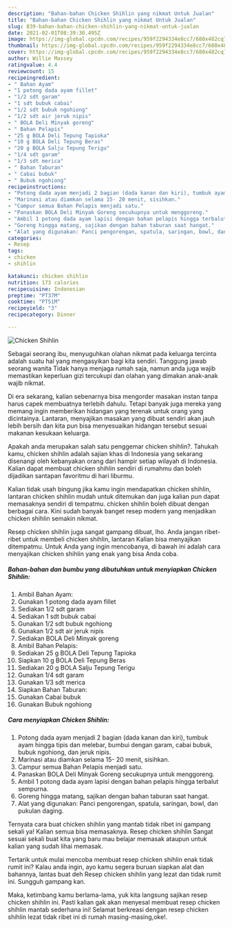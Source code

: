 ```yaml
---
description: "Bahan-bahan Chicken Shihlin yang nikmat Untuk Jualan"
title: "Bahan-bahan Chicken Shihlin yang nikmat Untuk Jualan"
slug: 839-bahan-bahan-chicken-shihlin-yang-nikmat-untuk-jualan
date: 2021-02-01T08:39:30.495Z
image: https://img-global.cpcdn.com/recipes/959f2294334e8cc7/680x482cq70/chicken-shihlin-foto-resep-utama.jpg
thumbnail: https://img-global.cpcdn.com/recipes/959f2294334e8cc7/680x482cq70/chicken-shihlin-foto-resep-utama.jpg
cover: https://img-global.cpcdn.com/recipes/959f2294334e8cc7/680x482cq70/chicken-shihlin-foto-resep-utama.jpg
author: Willie Massey
ratingvalue: 4.4
reviewcount: 15
recipeingredient:
- " Bahan Ayam"
- "1 potong dada ayam fillet"
- "1/2 sdt garam"
- "1 sdt bubuk cabai"
- "1/2 sdt bubuk ngohiong"
- "1/2 sdt air jeruk nipis"
- " BOLA Deli Minyak goreng"
- " Bahan Pelapis"
- "25 g BOLA Deli Tepung Tapioka"
- "10 g BOLA Deli Tepung Beras"
- "20 g BOLA Salju Tepung Terigu"
- "1/4 sdt garam"
- "1/3 sdt merica"
- " Bahan Taburan"
- " Cabai bubuk"
- " Bubuk ngohiong"
recipeinstructions:
- "Potong dada ayam menjadi 2 bagian (dada kanan dan kiri), tumbuk ayam hingga tipis dan melebar, bumbui dengan garam, cabai bubuk, bubuk ngohiong, dan jeruk nipis."
- "Marinasi atau diamkan selama 15- 20 menit, sisihkan."
- "Campur semua Bahan Pelapis menjadi satu."
- "Panaskan BOLA Deli Minyak Goreng secukupnya untuk menggoreng."
- "Ambil 1 potong dada ayam lapisi dengan bahan pelapis hingga terbalut sempurna."
- "Goreng hingga matang, sajikan dengan bahan taburan saat hangat."
- "Alat yang digunakan: Panci pengorengan, spatula, saringan, bowl, dan pukulan daging."
categories:
- Resep
tags:
- chicken
- shihlin

katakunci: chicken shihlin 
nutrition: 173 calories
recipecuisine: Indonesian
preptime: "PT37M"
cooktime: "PT51M"
recipeyield: "3"
recipecategory: Dinner

---
```



![Chicken Shihlin](https://img-global.cpcdn.com/recipes/959f2294334e8cc7/680x482cq70/chicken-shihlin-foto-resep-utama.jpg)

Sebagai seorang ibu, menyuguhkan olahan nikmat pada keluarga tercinta adalah suatu hal yang mengasyikan bagi kita sendiri. Tanggung jawab seorang  wanita Tidak hanya menjaga rumah saja, namun anda juga wajib memastikan keperluan gizi tercukupi dan olahan yang dimakan anak-anak wajib nikmat.

Di era  sekarang, kalian sebenarnya bisa mengorder masakan instan tanpa harus capek membuatnya terlebih dahulu. Tetapi banyak juga mereka yang memang ingin memberikan hidangan yang terenak untuk orang yang dicintainya. Lantaran, menyajikan masakan yang dibuat sendiri akan jauh lebih bersih dan kita pun bisa menyesuaikan hidangan tersebut sesuai makanan kesukaan keluarga. 



Apakah anda merupakan salah satu penggemar chicken shihlin?. Tahukah kamu, chicken shihlin adalah sajian khas di Indonesia yang sekarang disenangi oleh kebanyakan orang dari hampir setiap wilayah di Indonesia. Kalian dapat membuat chicken shihlin sendiri di rumahmu dan boleh dijadikan santapan favoritmu di hari liburmu.

Kalian tidak usah bingung jika kamu ingin mendapatkan chicken shihlin, lantaran chicken shihlin mudah untuk ditemukan dan juga kalian pun dapat memasaknya sendiri di tempatmu. chicken shihlin boleh dibuat dengan berbagai cara. Kini sudah banyak banget resep modern yang menjadikan chicken shihlin semakin nikmat.

Resep chicken shihlin juga sangat gampang dibuat, lho. Anda jangan ribet-ribet untuk membeli chicken shihlin, lantaran Kalian bisa menyajikan ditempatmu. Untuk Anda yang ingin mencobanya, di bawah ini adalah cara menyajikan chicken shihlin yang enak yang bisa Anda coba.

<!--inarticleads1-->

##### Bahan-bahan dan bumbu yang dibutuhkan untuk menyiapkan Chicken Shihlin:

1. Ambil  Bahan Ayam:
1. Gunakan 1 potong dada ayam fillet
1. Sediakan 1/2 sdt garam
1. Sediakan 1 sdt bubuk cabai
1. Gunakan 1/2 sdt bubuk ngohiong
1. Gunakan 1/2 sdt air jeruk nipis
1. Sediakan  BOLA Deli Minyak goreng
1. Ambil  Bahan Pelapis:
1. Sediakan 25 g BOLA Deli Tepung Tapioka
1. Siapkan 10 g BOLA Deli Tepung Beras
1. Sediakan 20 g BOLA Salju Tepung Terigu
1. Gunakan 1/4 sdt garam
1. Gunakan 1/3 sdt merica
1. Siapkan  Bahan Taburan:
1. Gunakan  Cabai bubuk
1. Gunakan  Bubuk ngohiong




<!--inarticleads2-->

##### Cara menyiapkan Chicken Shihlin:

1. Potong dada ayam menjadi 2 bagian (dada kanan dan kiri), tumbuk ayam hingga tipis dan melebar, bumbui dengan garam, cabai bubuk, bubuk ngohiong, dan jeruk nipis.
1. Marinasi atau diamkan selama 15- 20 menit, sisihkan.
1. Campur semua Bahan Pelapis menjadi satu.
1. Panaskan BOLA Deli Minyak Goreng secukupnya untuk menggoreng.
1. Ambil 1 potong dada ayam lapisi dengan bahan pelapis hingga terbalut sempurna.
1. Goreng hingga matang, sajikan dengan bahan taburan saat hangat.
1. Alat yang digunakan: Panci pengorengan, spatula, saringan, bowl, dan pukulan daging.




Ternyata cara buat chicken shihlin yang mantab tidak ribet ini gampang sekali ya! Kalian semua bisa memasaknya. Resep chicken shihlin Sangat sesuai sekali buat kita yang baru mau belajar memasak ataupun untuk kalian yang sudah lihai memasak.

Tertarik untuk mulai mencoba membuat resep chicken shihlin enak tidak rumit ini? Kalau anda ingin, ayo kamu segera buruan siapkan alat dan bahannya, lantas buat deh Resep chicken shihlin yang lezat dan tidak rumit ini. Sungguh gampang kan. 

Maka, ketimbang kamu berlama-lama, yuk kita langsung sajikan resep chicken shihlin ini. Pasti kalian gak akan menyesal membuat resep chicken shihlin mantab sederhana ini! Selamat berkreasi dengan resep chicken shihlin lezat tidak ribet ini di rumah masing-masing,oke!.

